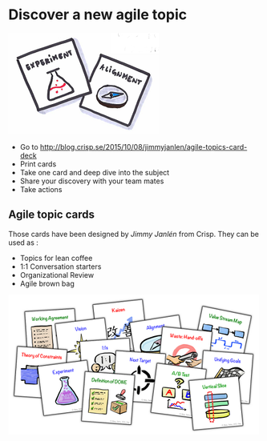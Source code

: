 # Discover a new agile topic
![Agile topics](images/agile-topics.png)

* Go to http://blog.crisp.se/2015/10/08/jimmyjanlen/agile-topics-card-deck
* Print cards
* Take one card and deep dive into the subject
* Share your discovery with your team mates
* Take actions

## Agile topic cards
Those cards have been designed by *Jimmy Janlén* from Crisp.
They can be used as :
* Topics for lean coffee
* 1:1 Conversation starters
* Organizational Review
* Agile brown bag  

![Agile topics](images/agile-topics1.png)